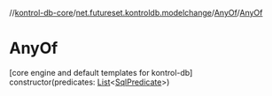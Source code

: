 //[kontrol-db-core](../../../index.md)/[net.futureset.kontroldb.modelchange](../index.md)/[AnyOf](index.md)/[AnyOf](-any-of.md)

# AnyOf

[core engine and default templates for kontrol-db]\
constructor(predicates: [List](https://kotlinlang.org/api/latest/jvm/stdlib/kotlin.collections/-list/index.html)&lt;[SqlPredicate](../-sql-predicate/index.md)&gt;)
